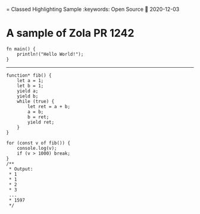 = Classed Highlighting Sample
:keywords: Open Source
:date: 2020-12-03

# A sample of Zola PR 1242

```rust, linenostart=0, hl_lines=2 3
fn main() {
	println!("Hello World!");
}
```
--------
```javascript, linenos, linenostart=3, hl_lines=2-3 8-9 26
function* fib() {
	let a = 1;
	let b = 1;
	yield a;
	yield b;
	while (true) {
		let ret = a + b;
		a = b;
		b = ret;
		yield ret;
	}
}

for (const v of fib()) {
	console.log(v);
	if (v > 1000) break;
}
/**
 * Output:
 * 1
 * 1
 * 2
 * 3
 ...
 * 1597
 */
```